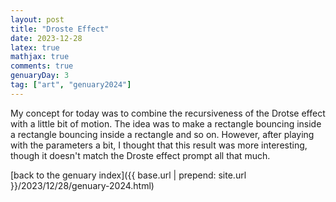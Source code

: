 ```yaml
---
layout: post
title: "Droste Effect"
date: 2023-12-28
latex: true
mathjax: true
comments: true
genuaryDay: 3
tag: ["art", "genuary2024"]
---
```


<div id="jan-3"></div>
<script src="https://cdnjs.cloudflare.com/ajax/libs/p5.js/0.6.1/p5.min.js"></script>
<script src="{{ base.url | prepend: site.url }}/assets/2023-12-28-genuary-2024/jan3.js"></script>

My concept for today was to combine the recursiveness of the Drotse effect with a little bit of motion. The idea was to make a rectangle bouncing inside a rectangle bouncing inside a rectangle and so on. However, after playing with the parameters a bit, I thought that this result was more interesting, though it doesn't match the Droste effect prompt all that much.

[back to the genuary index]({{ base.url | prepend: site.url }}/2023/12/28/genuary-2024.html)

